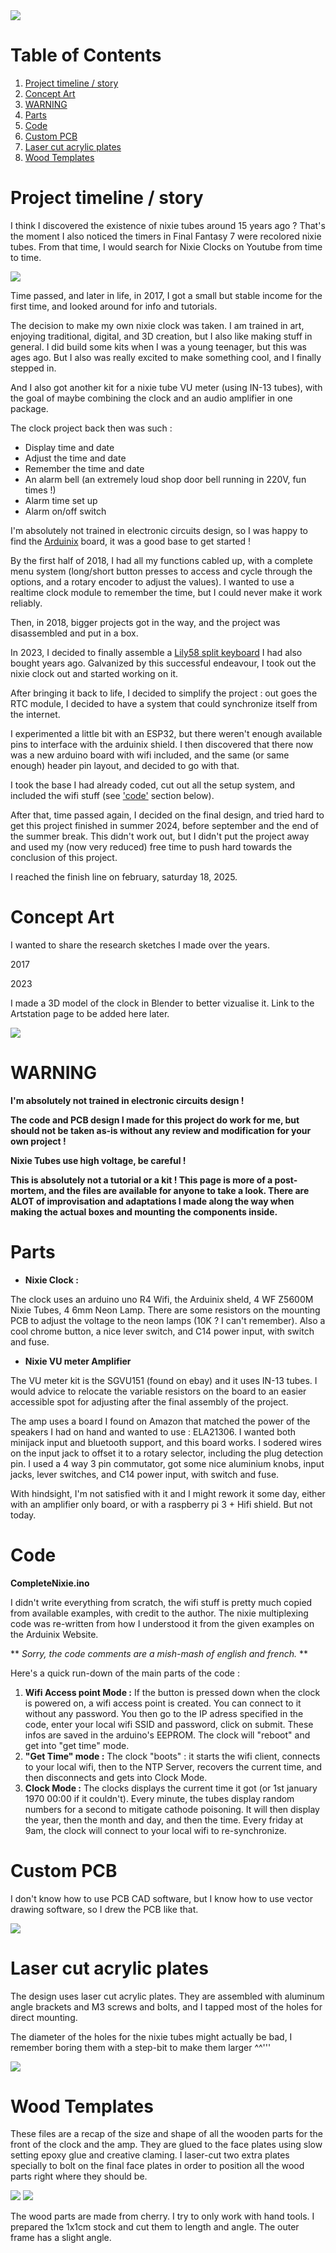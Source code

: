 <img src="https://github.com/dmeat-art/DMT-Nixie-clock-amp/blob/main/Images/Thumbs/Banner.JPG">

# Table of Contents

1. [Project timeline / story](#timeline)
2. [Concept Art](#concept)
3. [WARNING](#warning)
4. [Parts](#parts)
5. [Code](#code)
6. [Custom PCB](#pcb)
7. [Laser cut acrylic plates](#plates)
8. [Wood Templates](#wood)

# Project timeline / story <a name="timeline"></a>

I think I discovered the existence of nixie tubes around 15 years ago ? That's the moment I also noticed the timers in Final Fantasy 7 were recolored nixie tubes. From that time, I would search for Nixie Clocks on Youtube from time to time.

<img src="https://github.com/dmeat-art/DMT-Nixie-clock-amp/blob/main/Images/ff7_escape_timer_zoom.png">

Time passed, and later in life, in 2017, I got a small but stable income for the first time, and looked around for info and tutorials.

The decision to make my own nixie clock was taken. I am trained in art, enjoying traditional, digital, and 3D creation, but I also like making stuff in general. I did build some kits when I was a young teenager, but this was ages ago. But I also was really excited to make something cool, and I finally stepped in.

And I also got another kit for a nixie tube VU meter (using IN-13 tubes), with the goal of maybe combining the clock and an audio amplifier in one package.

The clock project back then was such :
- Display time and date
- Adjust the time and date
- Remember the time and date
- An alarm bell (an extremely loud shop door bell running in 220V, fun times !)
- Alarm time set up
- Alarm on/off switch

I'm absolutely not trained in electronic circuits design, so I was happy to find the [Arduinix](http://www.arduinix.com/)  board, it was a good base to get started !

By the first half of 2018, I had all my functions cabled up, with a complete menu system (long/short button presses to access and cycle through the options, and a rotary encoder to adjust the values). I wanted to use a realtime clock module to remember the time, but I could never make it work reliably.

Then, in 2018, bigger projects got in the way, and the project was disassembled and put in a box.

In 2023, I decided to finally assemble a [Lily58 split keyboard](https://github.com/kata0510/Lily58?tab=readme-ov-file) I had also bought years ago. Galvanized by this successful endeavour, I took out the nixie clock out and started working on it.

After bringing it back to life, I decided to simplify the project : out goes the RTC module, I decided to have a system that could synchronize itself from the internet.

I experimented a little bit with an ESP32, but there weren't enough available pins to interface with the arduinix shield. I then discovered that there now was a new arduino board with wifi included, and the same (or same enough) header pin layout, and decided to go with that.

I took the base I had already coded, cut out all the setup system, and included the wifi stuff (see ['code'](#code) section below).

After that, time passed again, I decided on the final design, and tried hard to get this project finished in summer 2024, before september and the end of the summer break. This didn't work out, but I didn't put the project away and used my (now very reduced) free time to push hard towards the conclusion of this project.

I reached the finish line on february, saturday 18, 2025.

# Concept Art <a name="concept"></a>

I wanted to share the research sketches I made over the years.

2017

2023

I made a 3D model of the clock in Blender to better vizualise it.
Link to the Artstation page to be added here later.

<a href="https://github.com/dmeat-art/DMT-Nixie-clock-amp/blob/main/Images/3D.png"><img src="https://github.com/dmeat-art/DMT-Nixie-clock-amp/blob/main/Images/Thumbs/3D.png"></a>

# WARNING <a name="warning"></a>

**I'm absolutely not trained in electronic circuits design !**

**The code and PCB design I made for this project do work for me, but should not be taken as-is without any review and modification for your own project !**

**Nixie Tubes use high voltage, be careful !**

**This is absolutely not a tutorial or a kit ! This page is more of a post-mortem, and the files are available for anyone to take a look. There are ALOT of improvisation and adaptations I made along the way when making the actual boxes and mounting the components inside.**

# Parts <a name="parts"></a>

- **Nixie Clock :**

The clock uses an arduino uno R4 Wifi, the Arduinix sheld, 4 WF Z5600M Nixie Tubes, 4 6mm Neon Lamp. There are some resistors on the mounting PCB to adjust the voltage to the neon lamps (10K ? I can't remember). Also a cool chrome button, a nice lever switch, and C14 power input, with switch and fuse.

- **Nixie VU meter Amplifier**

The VU meter kit is the SGVU151 (found on ebay) and it uses IN-13 tubes. I would advice to relocate the variable resistors on the board to an easier accessible spot for adjusting after the final assembly of the project.

The amp uses a board I found on Amazon that matched the power of the speakers I had on hand and wanted to use : ELA21306. I wanted both minijack input and bluetooth support, and this board works. I sodered wires on the input jack to offset it to a rotary selector, including the plug detection pin. I used a 4 way 3 pin commutator, got some nice aluminium knobs, input jacks, lever switches, and C14 power input, with switch and fuse.

With hindsight, I'm not satisfied with it and I might rework it some day, either with an amplifier only board, or with a raspberry pi 3 + Hifi shield. But not today.

# Code <a name="code"></a>

**CompleteNixie.ino**

I didn't write everything from scratch, the wifi stuff is pretty much copied from available examples, with credit to the author. The nixie multiplexing code was re-written from how I understood it from the given examples on the Arduinix Website.

** *Sorry, the code comments are a mish-mash of english and french.* **

Here's a quick run-down of the main parts of the code :
1. **Wifi Access point Mode :**
If the button is pressed down when the clock is powered on, a wifi access point is created. You can connect to it without any password. You then go to the IP adress specified in the code, enter your local wifi SSID and password, click on submit. These infos are saved in the arduino's EEPROM. The clock will "reboot" and get into "get time" mode.
2. **"Get Time" mode :**
The clock "boots" : it starts the wifi client, connects to your local wifi, then to the NTP Server, recovers the current time, and then disconnects and gets into Clock Mode.
3. **Clock Mode :**
The clocks displays the current time it got (or 1st january 1970 00:00 if it couldn't).
Every minute, the tubes display random numbers for a second to mitigate cathode poisoning. It will then display the year, then the month and day, and then the time.
Every friday at 9am, the clock will connect to your local wifi to re-synchronize.


# Custom PCB <a name="pcb"></a>

I don't know how to use PCB CAD software, but I know how to use vector drawing software, so I drew the PCB like that.

<img src="https://github.com/dmeat-art/DMT-Nixie-clock-amp/blob/main/Images/pcb.png">

# Laser cut acrylic plates <a name="plates"></a>

The design uses laser cut acrylic plates. They are assembled with aluminum angle brackets and M3 screws and bolts, and I tapped most of the holes for direct mounting.

The diameter of the holes for the nixie tubes might actually be bad, I remember boring them with a step-bit to make them larger ^^'''

<img src="https://github.com/dmeat-art/DMT-Nixie-clock-amp/blob/main/Images/lasercut.png">

# Wood Templates <a name="wood"></a>

These files are a recap of the size and shape of all the wooden parts for the front of the clock and the amp. They are glued to the face plates using slow setting epoxy glue and creative claming. I laser-cut two extra plates specially to bolt on the final face plates in order to position all the wood parts right where they should be.

<img src="https://github.com/dmeat-art/DMT-Nixie-clock-amp/blob/main/Images/clock.png">


<img src="https://github.com/dmeat-art/DMT-Nixie-clock-amp/blob/main/Images/amp.png">


The wood parts are made from cherry. I try to only work with hand tools. I prepared the 1x1cm stock and cut them to length and angle. The outer frame has a slight angle.
